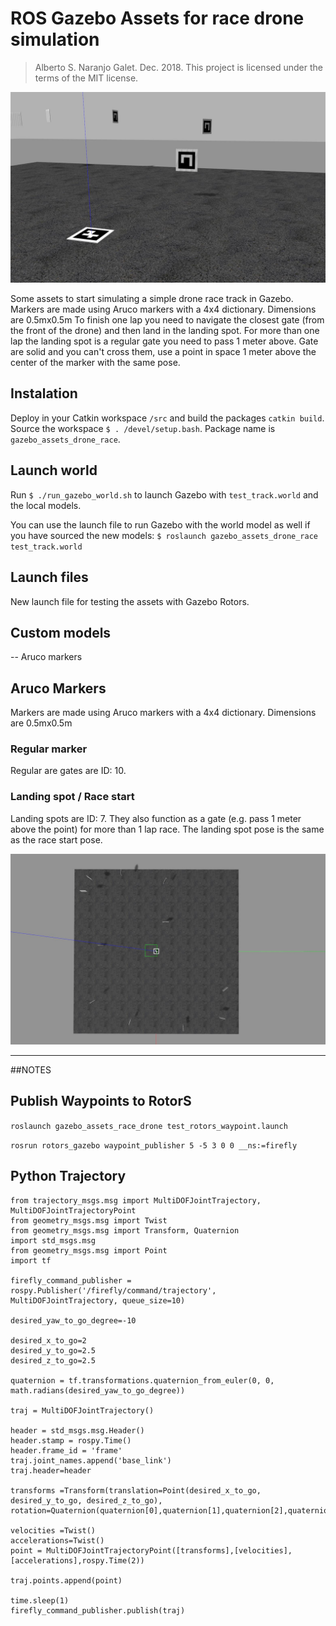 # ROS Gazebo Assets for race drone simulation
> Alberto S. Naranjo Galet. Dec. 2018.
> This project is licensed under the terms of the MIT license.

![Race Track](https://github.com/Veilkrand/gazebo_assets_drone_race/blob/master/images/default_gzclient_camera(1)-2018-12-05T13_20_12.687049.jpg)

Some assets to start simulating a simple drone race track in Gazebo. Markers are made using Aruco markers with a 4x4 dictionary. Dimensions are 0.5mx0.5m
To finish one lap you need to navigate the closest gate (from the front of the drone) and then land in the landing spot. For more than one lap the landing spot is a regular gate you need to pass 1 meter above.
Gate are solid and you can't cross them, use a point in space 1 meter above the center of the marker with the same pose.

## Instalation
Deploy in your Catkin workspace `/src` and build the packages `catkin build`. Source the workspace `$ . /devel/setup.bash`. Package name is `gazebo_assets_drone_race`.

## Launch world
Run `$ ./run_gazebo_world.sh` to launch Gazebo with `test_track.world` and the local models.

You can use the launch file to run Gazebo with the world model as well if you have sourced the new models:
`$ roslaunch gazebo_assets_drone_race test_track.world`

## Launch files
New launch file for testing the assets with Gazebo Rotors.

## Custom models
-- Aruco markers

## Aruco Markers 
Markers are made using Aruco markers with a 4x4 dictionary. Dimensions are 0.5mx0.5m

### Regular marker
Regular are gates are ID: 10.

### Landing spot / Race start 
Landing spots are ID: 7. They also function as a gate (e.g. pass 1 meter above the point) for more than 1 lap race. The landing spot pose is the same as the race start pose.

![Race Track](https://github.com/Veilkrand/gazebo_assets_drone_race/blob/master/images/default_gzclient_camera(1)-2018-12-05T13_20_42.093154.jpg)

----
##NOTES 

## Publish Waypoints to RotorS
`roslaunch gazebo_assets_race_drone test_rotors_waypoint.launch`

`rosrun rotors_gazebo waypoint_publisher 5 -5 3 0 0 __ns:=firefly`

## Python Trajectory
```
from trajectory_msgs.msg import MultiDOFJointTrajectory, MultiDOFJointTrajectoryPoint
from geometry_msgs.msg import Twist
from geometry_msgs.msg import Transform, Quaternion
import std_msgs.msg
from geometry_msgs.msg import Point
import tf

firefly_command_publisher = rospy.Publisher('/firefly/command/trajectory', MultiDOFJointTrajectory, queue_size=10)

desired_yaw_to_go_degree=-10

desired_x_to_go=2
desired_y_to_go=2.5
desired_z_to_go=2.5

quaternion = tf.transformations.quaternion_from_euler(0, 0, math.radians(desired_yaw_to_go_degree))

traj = MultiDOFJointTrajectory()

header = std_msgs.msg.Header()
header.stamp = rospy.Time()
header.frame_id = 'frame'
traj.joint_names.append('base_link')
traj.header=header

transforms =Transform(translation=Point(desired_x_to_go, desired_y_to_go, desired_z_to_go), rotation=Quaternion(quaternion[0],quaternion[1],quaternion[2],quaternion[3]))

velocities =Twist()
accelerations=Twist()
point = MultiDOFJointTrajectoryPoint([transforms],[velocities],[accelerations],rospy.Time(2))

traj.points.append(point)

time.sleep(1)
firefly_command_publisher.publish(traj)
```
